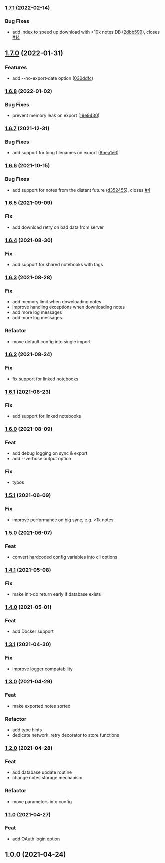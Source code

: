 ### [1.7.1](https://github.com/vzhd1701/evernote-backup/compare/1.7.0...1.7.1) (2022-02-14)

### Bug Fixes

- add index to speed up download with >10k notes DB ([2dbb599](https://github.com/vzhd1701/evernote-backup/commit/2dbb599ad251f19b21684c3f7f30d156b78639e3)), closes [#14](https://github.com/vzhd1701/evernote-backup/issues/14)

## [1.7.0](https://github.com/vzhd1701/evernote-backup/compare/1.6.8...1.7.0) (2022-01-31)

### Features

- add --no-export-date option ([030ddfc](https://github.com/vzhd1701/evernote-backup/commit/030ddfca9b06767afed2183cc86bd69625ad4caa))

### [1.6.8](https://github.com/vzhd1701/evernote-backup/compare/1.6.7...1.6.8) (2022-01-02)

### Bug Fixes

- prevent memory leak on export ([19e9430](https://github.com/vzhd1701/evernote-backup/commit/19e94303bf6927df9b627e15f5f3367399bd5981))

### [1.6.7](https://github.com/vzhd1701/evernote-backup/compare/1.6.6...1.6.7) (2021-12-31)

### Bug Fixes

- add support for long filenames on export ([8bea1e6](https://github.com/vzhd1701/evernote-backup/commit/8bea1e614ce82455fed64f610c35996317830669))

### [1.6.6](https://github.com/vzhd1701/evernote-backup/compare/1.6.5...1.6.6) (2021-10-15)

### Bug Fixes

- add support for notes from the distant future ([d352455](https://github.com/vzhd1701/evernote-backup/commit/d352455c9220fdb7911894456d67ea93caf8760f)), closes [#4](https://github.com/vzhd1701/evernote-backup/issues/4)

### [1.6.5](https://github.com/vzhd1701/evernote-backup/compare/1.6.4...1.6.5) (2021-09-09)

### Fix

- add download retry on bad data from server

### [1.6.4](https://github.com/vzhd1701/evernote-backup/compare/1.6.3...1.6.4) (2021-08-30)

### Fix

- add support for shared notebooks with tags

### [1.6.3](https://github.com/vzhd1701/evernote-backup/compare/1.6.2...1.6.3) (2021-08-28)

### Fix

- add memory limit when downloading notes
- improve handling exceptions when downloading notes
- add more log messages
- add more log messages

### Refactor

- move default config into single import

### [1.6.2](https://github.com/vzhd1701/evernote-backup/compare/1.6.1...1.6.2) (2021-08-24)

### Fix

- fix support for linked notebooks

### [1.6.1](https://github.com/vzhd1701/evernote-backup/compare/1.6.0...1.6.1) (2021-08-23)

### Fix

- add support for linked notebooks

### [1.6.0](https://github.com/vzhd1701/evernote-backup/compare/1.5.1...1.6.0) (2021-08-09)

### Feat

- add debug logging on sync & export
- add --verbose output option

### Fix

- typos

### [1.5.1](https://github.com/vzhd1701/evernote-backup/compare/1.5.0...1.5.1) (2021-06-09)

### Fix

- improve performance on big sync, e.g. >1k notes

### [1.5.0](https://github.com/vzhd1701/evernote-backup/compare/1.4.1...1.5.0) (2021-06-07)

### Feat

- convert hardcoded config variables into cli options

### [1.4.1](https://github.com/vzhd1701/evernote-backup/compare/1.4.0...1.4.1) (2021-05-08)

### Fix

- make init-db return early if database exists

### [1.4.0](https://github.com/vzhd1701/evernote-backup/compare/1.3.1...1.4.0) (2021-05-01)

### Feat

- add Docker support

### [1.3.1](https://github.com/vzhd1701/evernote-backup/compare/1.3.0...1.3.1) (2021-04-30)

### Fix

- improve logger compatability

### [1.3.0](https://github.com/vzhd1701/evernote-backup/compare/1.2.0...1.3.0) (2021-04-29)

### Feat

- make exported notes sorted

### Refactor

- add type hints
- dedicate network_retry decorator to store functions

### [1.2.0](https://github.com/vzhd1701/evernote-backup/compare/1.1.0...1.2.0) (2021-04-28)

### Feat

- add database update routine
- change notes storage mechanism

### Refactor

- move parameters into config

### [1.1.0](https://github.com/vzhd1701/evernote-backup/compare/1.0.0...1.1.0) (2021-04-27)

### Feat

- add OAuth login option

## 1.0.0 (2021-04-24)
